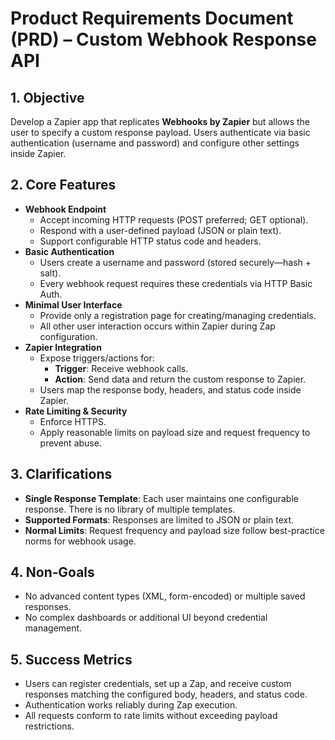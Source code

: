 # Product Requirements Document (PRD) – Custom Webhook Response API

## 1. Objective
Develop a Zapier app that replicates **Webhooks by Zapier** but allows the user to specify a custom response payload. Users authenticate via basic authentication (username and password) and configure other settings inside Zapier.

## 2. Core Features
- **Webhook Endpoint**
  - Accept incoming HTTP requests (POST preferred; GET optional).
  - Respond with a user-defined payload (JSON or plain text).
  - Support configurable HTTP status code and headers.
- **Basic Authentication**
  - Users create a username and password (stored securely—hash + salt).
  - Every webhook request requires these credentials via HTTP Basic Auth.
- **Minimal User Interface**
  - Provide only a registration page for creating/managing credentials.
  - All other user interaction occurs within Zapier during Zap configuration.
- **Zapier Integration**
  - Expose triggers/actions for:
    - **Trigger**: Receive webhook calls.
    - **Action**: Send data and return the custom response to Zapier.
  - Users map the response body, headers, and status code inside Zapier.
- **Rate Limiting & Security**
  - Enforce HTTPS.
  - Apply reasonable limits on payload size and request frequency to prevent abuse.

## 3. Clarifications
- **Single Response Template**: Each user maintains one configurable response. There is no library of multiple templates.
- **Supported Formats**: Responses are limited to JSON or plain text.
- **Normal Limits**: Request frequency and payload size follow best-practice norms for webhook usage.

## 4. Non‑Goals
- No advanced content types (XML, form-encoded) or multiple saved responses.
- No complex dashboards or additional UI beyond credential management.

## 5. Success Metrics
- Users can register credentials, set up a Zap, and receive custom responses matching the configured body, headers, and status code.
- Authentication works reliably during Zap execution.
- All requests conform to rate limits without exceeding payload restrictions.
